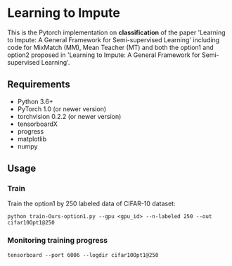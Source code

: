 # Learning to Impute
This is the Pytorch implementation on **classification** of the paper 'Learning to Impute: A General Framework for Semi-supervised Learning' including code for MixMatch (MM), Mean Teacher (MT) and both the option1 and option2 proposed in 'Learning to Impute: A General Framework for Semi-supervised Learning'.


## Requirements
- Python 3.6+
- PyTorch 1.0 (or newer version)
- torchvision 0.2.2 (or newer version)
- tensorboardX
- progress
- matplotlib
- numpy

## Usage

### Train
Train the option1 by 250 labeled data of CIFAR-10 dataset:

```
python train-Ours-option1.py --gpu <gpu_id> --n-labeled 250 --out cifar10Opt1@250
```

### Monitoring training progress
```
tensorboard --port 6006 --logdir cifar10Opt1@250
```

